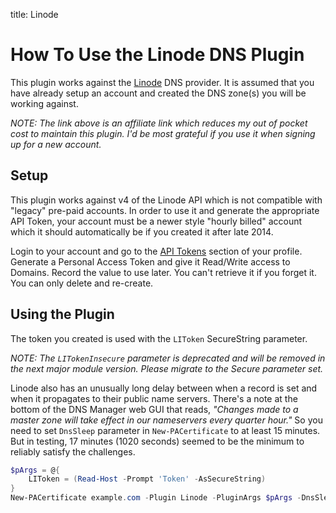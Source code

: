 title: Linode

# How To Use the Linode DNS Plugin

This plugin works against the [Linode](https://www.linode.com/?r=4dfd67cf6f1e384ce626f2943620186344bb2ccf) DNS provider. It is assumed that you have already setup an account and created the DNS zone(s) you will be working against.

*NOTE: The link above is an affiliate link which reduces my out of pocket cost to maintain this plugin. I'd be most grateful if you use it when signing up for a new account.*

## Setup

This plugin works against v4 of the Linode API which is not compatible with "legacy" pre-paid accounts. In order to use it and generate the appropriate API Token, your account must be a newer style "hourly billed" account which it should automatically be if you created it after late 2014.

Login to your account and go to the [API Tokens](https://cloud.linode.com/profile/tokens) section of your profile. Generate a Personal Access Token and give it Read/Write access to Domains. Record the value to use later. You can't retrieve it if you forget it. You can only delete and re-create.

## Using the Plugin

The token you created is used with the `LIToken` SecureString parameter.

*NOTE: The `LITokenInsecure` parameter is deprecated and will be removed in the next major module version. Please migrate to the Secure parameter set.*

Linode also has an unusually long delay between when a record is set and when it propagates to their public name servers. There's a note at the bottom of the DNS Manager web GUI that reads, *"Changes made to a master zone will take effect in our nameservers every quarter hour."* So you need to set `DnsSleep` parameter in `New-PACertificate` to at least 15 minutes. But in testing, 17 minutes (1020 seconds) seemed to be the minimum to reliably satisfy the challenges.

```powershell
$pArgs = @{
    LIToken = (Read-Host -Prompt 'Token' -AsSecureString)
}
New-PACertificate example.com -Plugin Linode -PluginArgs $pArgs -DnsSleep 1020
```
